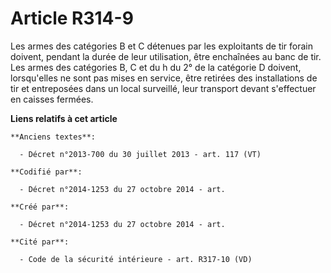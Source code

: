 # Article R314-9

Les armes des catégories B et C détenues par les exploitants de tir forain doivent, pendant la durée de leur utilisation,
être enchaînées au banc de tir. Les armes des catégories B, C et du h du 2° de la catégorie D doivent, lorsqu'elles ne sont
pas mises en service, être retirées des installations de tir et entreposées dans un local surveillé, leur transport devant
s'effectuer en caisses fermées.

**Liens relatifs à cet article**

	**Anciens textes**:

	  - Décret n°2013-700 du 30 juillet 2013 - art. 117 (VT)

	**Codifié par**:

	  - Décret n°2014-1253 du 27 octobre 2014 - art.

	**Créé par**:

	  - Décret n°2014-1253 du 27 octobre 2014 - art.

	**Cité par**:

	  - Code de la sécurité intérieure - art. R317-10 (VD)
